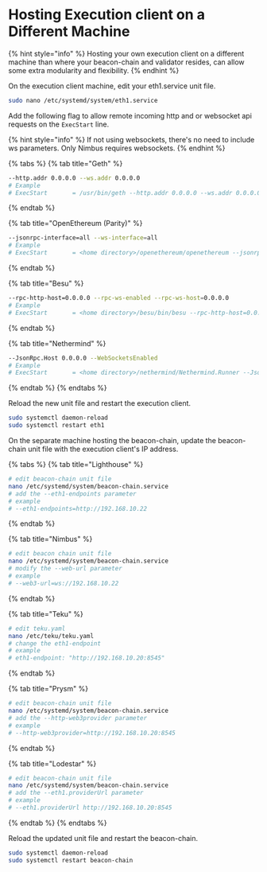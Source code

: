 # Hosting Execution client on a Different Machine

{% hint style="info" %}
Hosting your own execution client on a different machine than where your beacon-chain and validator resides, can allow some extra modularity and flexibility.
{% endhint %}

On the execution client machine, edit your eth1.service unit file.

```bash
sudo nano /etc/systemd/system/eth1.service
```

Add the following flag to allow remote incoming http and or websocket api requests on the `ExecStart` line.

{% hint style="info" %}
If not using websockets, there's no need to include ws parameters. Only Nimbus requires websockets.
{% endhint %}

{% tabs %}
{% tab title="Geth" %}
```bash
--http.addr 0.0.0.0 --ws.addr 0.0.0.0
# Example
# ExecStart       = /usr/bin/geth --http.addr 0.0.0.0 --ws.addr 0.0.0.0 --http --ws
```
{% endtab %}

{% tab title="OpenEthereum (Parity)" %}
```bash
--jsonrpc-interface=all --ws-interface=all
# Example
# ExecStart       = <home directory>/openethereum/openethereum --jsonrpc-interface=all --ws-interface=all
```
{% endtab %}

{% tab title="Besu" %}
```bash
--rpc-http-host=0.0.0.0 --rpc-ws-enabled --rpc-ws-host=0.0.0.0
# Example
# ExecStart       = <home directory>/besu/bin/besu --rpc-http-host=0.0.0.0 --rpc-ws-enabled --rpc-ws-host=0.0.0.0 --rpc-http-enabled
```
{% endtab %}

{% tab title="Nethermind" %}
```bash
--JsonRpc.Host 0.0.0.0 --WebSocketsEnabled
# Example
# ExecStart       = <home directory>/nethermind/Nethermind.Runner --JsonRpc.Host 0.0.0.0 --WebSocketsEnabled --JsonRpc.Enabled true
```
{% endtab %}
{% endtabs %}

Reload the new unit file and restart the execution client.

```bash
sudo systemctl daemon-reload
sudo systemctl restart eth1
```

On the separate machine hosting the beacon-chain, update the beacon-chain unit file with the execution client's IP address.

{% tabs %}
{% tab title="Lighthouse" %}
```bash
# edit beacon-chain unit file
nano /etc/systemd/system/beacon-chain.service
# add the --eth1-endpoints parameter
# example
# --eth1-endpoints=http://192.168.10.22
```
{% endtab %}

{% tab title="Nimbus" %}
```bash
# edit beacon chain unit file
nano /etc/systemd/system/beacon-chain.service
# modify the --web-url parameter
# example
# --web3-url=ws://192.168.10.22
```
{% endtab %}

{% tab title="Teku" %}
```bash
# edit teku.yaml
nano /etc/teku/teku.yaml
# change the eth1-endpoint
# example
# eth1-endpoint: "http://192.168.10.20:8545"
```
{% endtab %}

{% tab title="Prysm" %}
```bash
# edit beacon-chain unit file
nano /etc/systemd/system/beacon-chain.service
# add the --http-web3provider parameter
# example
# --http-web3provider=http://192.168.10.20:8545
```
{% endtab %}

{% tab title="Lodestar" %}
```bash
# edit beacon-chain unit file
nano /etc/systemd/system/beacon-chain.service
# add the --eth1.providerUrl parameter
# example
# --eth1.providerUrl http://192.168.10.20:8545
```
{% endtab %}
{% endtabs %}

Reload the updated unit file and restart the beacon-chain.

```bash
sudo systemctl daemon-reload
sudo systemctl restart beacon-chain
```
